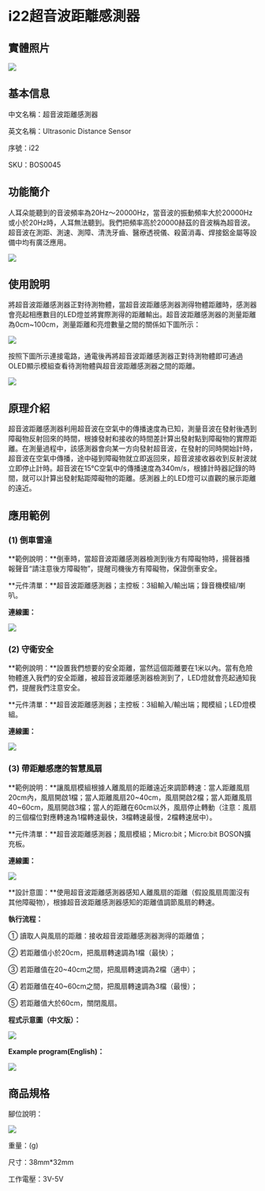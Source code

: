 # i22超音波距離感測器

## 實體照片

![](../.gitbook/assets/boson-chao-sheng-bo-ju-li-chuan-gan-qi-shi-wu-tu-pian.jpg)

## 基本信息

中文名稱：超音波距離感測器

英文名稱：Ultrasonic Distance Sensor

序號：i22

SKU：BOS0045

## 功能簡介

人耳朵能聽到的音波頻率為20Hz～20000Hz，當音波的振動頻率大於20000Hz或小於20Hz時，人耳無法聽到。我們把頻率高於20000赫茲的音波稱為超音波。超音波在測距、測速、測障、清洗牙齒、醫療透視儀、殺菌消毒、焊接鋁金屬等設備中均有廣泛應用。

![](../.gitbook/assets/boson-chao-sheng-bo-ju-li-chuan-gan-qi-mo-kuai-jian-jie.png)

## 使用說明

將超音波距離感測器正對待測物體，當超音波距離感測器測得物體距離時，感測器會亮起相應數目的LED燈並將實際測得的距離輸出。超音波距離感測器的測量距離為0cm~100cm，測量距離和亮燈數量之間的關係如下圖所示：

![](../.gitbook/assets/boson-chao-sheng-bo-ju-li-chuan-gan-qi-shi-yong-shuo-ming-1.png)

按照下圖所示連接電路，通電後再將超音波距離感測器正對待測物體即可通過OLED顯示模組查看待測物體與超音波距離感測器之間的距離。

![](../.gitbook/assets/boson-chao-sheng-bo-ju-li-chuan-gan-qi-shi-yong-shuo-ming-2.png)

## 原理介紹

超音波距離感測器利用超音波在空氣中的傳播速度為已知，測量音波在發射後遇到障礙物反射回來的時間，根據發射和接收的時間差計算出發射點到障礙物的實際距離。在測量過程中，該感測器會向某一方向發射超音波，在發射的同時開始計時，超音波在空氣中傳播，途中碰到障礙物就立即返回來，超音波接收器收到反射波就立即停止計時。超音波在15℃空氣中的傳播速度為340m/s，根據計時器記錄的時間，就可以計算出發射點距障礙物的距離。感測器上的LED燈可以直觀的展示距離的遠近。

## 應用範例

### \(1\) 倒車雷達

**範例說明：**倒車時，當超音波距離感測器檢測到後方有障礙物時，揚聲器播報聲音“請注意後方障礙物”，提醒司機後方有障礙物，保證倒車安全。

**元件清單：**超音波距離感測器；主控板：3組輸入/輸出端；錄音機模組/喇叭。

**連線圖：**

![](../.gitbook/assets/boson-chao-sheng-bo-ju-li-chuan-gan-qi-ying-yong-yang-li-1-lian-xian-tu.png)

### \(2\) 守衛安全

**範例說明：**設置我們想要的安全距離，當然這個距離要在1米以內。當有危險物體進入我們的安全距離，被超音波距離感測器檢測到了，LED燈就會亮起通知我們，提醒我們注意安全。

**元件清單：**超音波距離感測器；主控板：3組輸入/輸出端；閥模組；LED燈模組。

**連線圖：**

![](../.gitbook/assets/boson-chao-sheng-bo-ju-li-chuan-gan-qi-ying-yong-yang-li-2-lian-xian-tu.png)

### \(3\) 帶距離感應的智慧風扇

**範例說明：**讓風扇模組根據人離風扇的距離遠近來調節轉速：當人距離風扇20cm內，風扇開啟1檔；當人距離風扇20~40cm，風扇開啟2檔；當人距離風扇40~60cm，風扇開啟3檔；當人的距離在60cm以外，風扇停止轉動（注意：風扇的三個檔位對應轉速為1檔轉速最快，3檔轉速最慢，2檔轉速居中）。

**元件清單：**超音波距離感測器；風扇模組；Micro:bit；Micro:bit BOSON擴充板。

**連線圖：**

![](../.gitbook/assets/boson-chao-sheng-bo-ju-li-chuan-gan-qi-ying-yong-yang-li-3-lian-xian-tu.png)

**設計意圖：**使用超音波距離感測器感知人離風扇的距離（假設風扇周圍沒有其他障礙物），根據超音波距離感測器感知的距離值調節風扇的轉速。

**執行流程：**

① 讀取人與風扇的距離：接收超音波距離感測器測得的距離值；

② 若距離值小於20cm，把風扇轉速調為1檔（最快）；

③ 若距離值在20~40cm之間，把風扇轉速調為2檔（適中）；

④ 若距離值在40~60cm之間，把風扇轉速調為3檔（最慢）；

⑤ 若距離值大於60cm，關閉風扇。

**程式示意圖（中文版）：**

![](https://github.com/rjc945tc/Boson/tree/88e6dccf62eea8b97a7567f44872f4efb1ec7462/boson_超音波距離感測器_應用範例3_程式示意圖中文版.png)

**Example program(English)：**

![](https://github.com/rjc945tc/Boson/tree/88e6dccf62eea8b97a7567f44872f4efb1ec7462/boson_超音波距離感測器_應用範例3_程式示意圖英文版.png)

## 商品規格

腳位說明：

![](../.gitbook/assets/boson-chao-sheng-bo-ju-li-chuan-gan-qi-yin-jiao-shuo-ming.png)

重量：\(g\)

尺寸：38mm\*32mm

工作電壓：3V-5V

